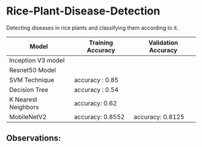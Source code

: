 # Rice-Plant-Disease-Detection
Detecting diseases in rice plants and classifying them according to it.

| Model  | Training Accuracy | Validation Accuracy |
| ------------- | ------------- | ------------|
| Inception V3 model  |    |        |
| Resnet50 Model  |   |      |
| SVM Technique |     accuracy : 0.85            |       |
| Decision Tree |     accuracy :  0.54         |          |
| K Nearest Neighbors |  accuracy: 0.62      |        |
| MobileNetV2 |   accuracy: 0.8552     | accuracy: 0.8125    |

## Observations:
 
 
